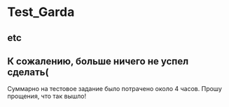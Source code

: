 # Test_Garda
## etc

К сожалению, больше ничего не успел сделать(
------

Суммарно на тестовое задание было потрачено около 4 часов.
Прошу прощения, что так вышло!
